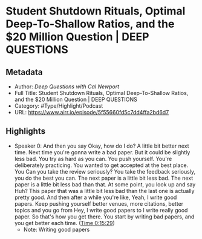 # Student Shutdown Rituals, Optimal Deep-To-Shallow Ratios, and the $20 Million Question | DEEP QUESTIONS

## Metadata

* Author: *Deep Questions with Cal Newport*
* Full Title: Student Shutdown Rituals, Optimal Deep-To-Shallow Ratios, and the $20 Million Question | DEEP QUESTIONS
* Category: #Type/Highlight/Podcast
* URL: https://www.airr.io/episode/5f55660fd5c7dd4ffa2bd6d7

## Highlights

* Speaker 0: And then you say Okay, how do I do? A little bit better next time. Next time you're gonna write a bad paper. But it could be slightly less bad. You try as hard as you can. You push yourself. You're deliberately practicing. You wanted to get accepted at the best place. You Can you take the review seriously? You take the feedback seriously, you do the best you can. The next paper is a little bit less bad. The next paper is a little bit less bad than that. At some point, you look up and say Huh? This paper that was a little bit less bad than the last one is actually pretty good. And then after a while you're like, Yeah, I write good papers. Keep pushing yourself better venues, more citations, better topics and you go from Hey, I write good papers to I write really good paper. So that's how you get there. You start by writing bad papers, and you get better each time. ([Time 0:15:29](https://www.airr.io/quote/5fc53237bb807d709030a582))
  * Note: Writing good papers
